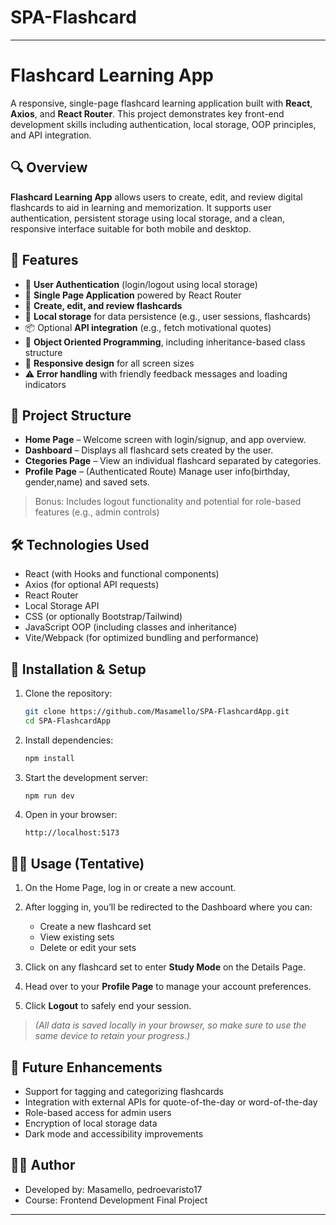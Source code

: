 # SPA-Flashcard

---

# Flashcard Learning App

A responsive, single-page flashcard learning application built with **React**, **Axios**, and **React Router**. This project demonstrates key front-end development skills including authentication, local storage, OOP principles, and API integration.

## 🔍 Overview

**Flashcard Learning App** allows users to create, edit, and review digital flashcards to aid in learning and memorization. It supports user authentication, persistent storage using local storage, and a clean, responsive interface suitable for both mobile and desktop.

## 🚀 Features

* 🔐 **User Authentication** (login/logout using local storage)
* 🔁 **Single Page Application** powered by React Router
* 🧠 **Create, edit, and review flashcards**
* 💾 **Local storage** for data persistence (e.g., user sessions, flashcards)
* 📦 Optional **API integration** (e.g., fetch motivational quotes)
* 🧱 **Object Oriented Programming**, including inheritance-based class structure
* 📱 **Responsive design** for all screen sizes
* ⚠️ **Error handling** with friendly feedback messages and loading indicators

## 📁 Project Structure

* **Home Page** – Welcome screen with login/signup, and app overview.
* **Dashboard** – Displays all flashcard sets created by the user.
* **Ctegories Page** – View an individual flashcard separated by categories.
* **Profile Page** – (Authenticated Route) Manage user info(birthday, gender,name) and saved sets.

> Bonus: Includes logout functionality and potential for role-based features (e.g., admin controls)

## 🛠️ Technologies Used

* React (with Hooks and functional components)
* Axios (for optional API requests)
* React Router
* Local Storage API
* CSS (or optionally Bootstrap/Tailwind)
* JavaScript OOP (including classes and inheritance)
* Vite/Webpack (for optimized bundling and performance)

## 🔧 Installation & Setup

1. Clone the repository:

   ```bash
   git clone https://github.com/Masamello/SPA-FlashcardApp.git
   cd SPA-FlashcardApp
   ```

2. Install dependencies:

   ```bash
   npm install
   ```

3. Start the development server:

   ```bash
   npm run dev
   ```

4. Open in your browser:

   ```
   http://localhost:5173
   ```

## 👨‍🏫 Usage (Tentative)

1. On the Home Page, log in or create a new account.
2. After logging in, you’ll be redirected to the Dashboard where you can:

   * Create a new flashcard set
   * View existing sets
   * Delete or edit your sets
3. Click on any flashcard set to enter **Study Mode** on the Details Page.
4. Head over to your **Profile Page** to manage your account preferences.
5. Click **Logout** to safely end your session.

> *(All data is saved locally in your browser, so make sure to use the same device to retain your progress.)*

## 🧪 Future Enhancements

* Support for tagging and categorizing flashcards
* Integration with external APIs for quote-of-the-day or word-of-the-day
* Role-based access for admin users
* Encryption of local storage data
* Dark mode and accessibility improvements

## 🧑‍💻 Author

* Developed by: Masamello, pedroevaristo17
* Course: Frontend Development Final Project

---

